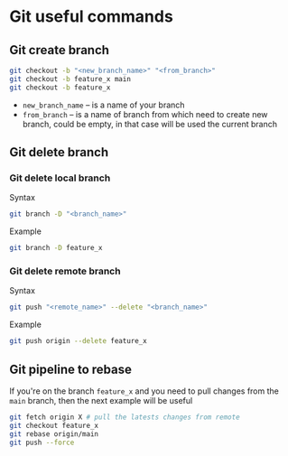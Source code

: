 # Git useful commands
## Git create branch
```bash
git checkout -b "<new_branch_name>" "<from_branch>"
git checkout -b feature_x main
git checkout -b feature_x
```
* `new_branch_name` – is a name of your branch
* `from_branch` – is a name of branch from which need to create new branch,
could be empty, in that case will be used the current branch

## Git delete branch
### Git delete local branch
Syntax
```bash
git branch -D "<branch_name>"
```
Example
```bash
git branch -D feature_x
```

### Git delete remote branch
Syntax
```bash
git push "<remote_name>" --delete "<branch_name>"
```
Example
```bash
git push origin --delete feature_x
```

## Git pipeline to rebase
If you're on the branch `feature_x` and you need to pull changes from the `main`
branch, then the next example will be useful
```bash
git fetch origin X # pull the latests changes from remote
git checkout feature_x
git rebase origin/main
git push --force
```
